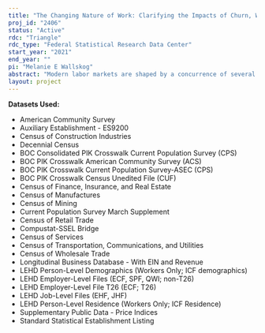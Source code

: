 ```yaml
---
title: "The Changing Nature of Work: Clarifying the Impacts of Churn, Wages, and Discrimination"
proj_id: "2406"
status: "Active"
rdc: "Triangle"
rdc_type: "Federal Statistical Research Data Center"
start_year: "2021"
end_year: ""
pi: "Melanie E Wallskog"
abstract: "Modern labor markets are shaped by a concurrence of several strong secular trends -- a drastic increase in wage inequality since the 1980s, a shifting tenure and job-churn distribution, the decline of manufacturing jobs, and the further integration of women and racial minorities into the traditional labor market. In this project, we employ LEHD and Census demographic surveys to provide a more complete picture of how each of these trends plays into one another. By analyzing the effects of shifting trends in private- and public-sector employment across industries by age, gender, race, education, and occupation, using linked demographic data, we will uncover 1) how compositional changes in the economy effect the changing rate of job churn and tenure, 2) whether between-firm competition for highly qualified workers exacerbates gender and racial inequalities, and 3) how these results vary across the private and public sectors."
layout: project
---
```


**Datasets Used:**

  - American Community Survey 
  - Auxiliary Establishment - ES9200 
  - Census of Construction Industries 
  - Decennial Census 
  - BOC Consolidated PIK Crosswalk Current Population Survey (CPS) 
  - BOC PIK Crosswalk American Community Survey (ACS) 
  - BOC PIK Crosswalk Current Population Survey-ASEC (CPS) 
  - BOC PIK Crosswalk Census Unedited File (CUF) 
  - Census of Finance, Insurance, and Real Estate 
  - Census of Manufactures 
  - Census of Mining 
  - Current Population Survey March Supplement 
  - Census of Retail Trade 
  - Compustat-SSEL Bridge 
  - Census of Services 
  - Census of Transportation, Communications, and Utilities 
  - Census of Wholesale Trade 
  - Longitudinal Business Database - With EIN and Revenue 
  - LEHD Person-Level Demographics (Workers Only; ICF demographics) 
  - LEHD Employer-Level Files (ECF, SPF, QWI; non-T26) 
  - LEHD Employer-Level File T26 (ECF; T26) 
  - LEHD Job-Level Files (EHF, JHF) 
  - LEHD Person-Level Residence (Workers Only; ICF Residence) 
  - Supplementary Public Data - Price Indices 
  - Standard Statistical Establishment Listing 


